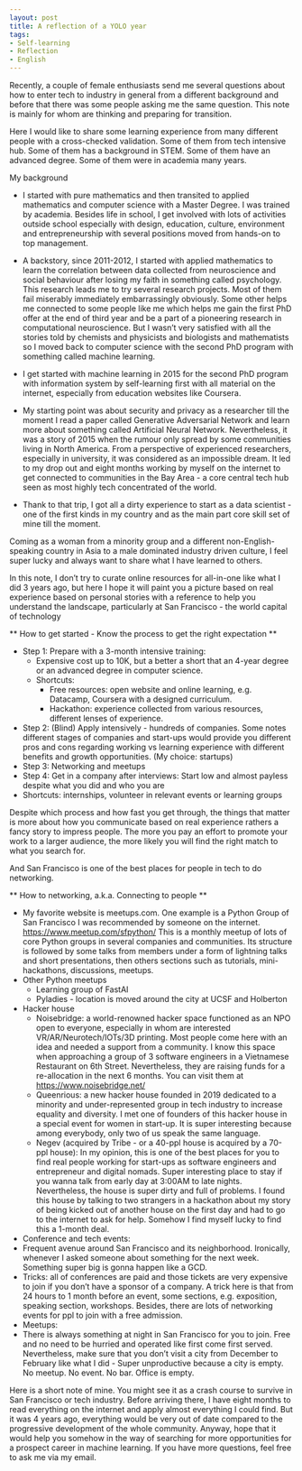 ```yaml
---
layout: post
title: A reflection of a YOLO year
tags:
- Self-learning
- Reflection
- English
---
```

Recently, a couple of female enthusiasts send me several questions about how to enter tech to industry in general from a different background and before that there was some people asking me the same question. This note is mainly for whom are thinking and preparing for transition.

Here I would like to share some learning experience from many different people with a cross-checked validation. Some of them from tech intensive hub. Some of them has a background in STEM. Some of them have an advanced degree. Some of them were in academia many years.

My background

* I started with pure mathematics and then transited to applied mathematics and computer science with a Master Degree. I was trained by academia. Besides life in school, I get involved with lots of activities outside school especially with design, education, culture, environment and entrepreneurship with several positions moved from hands-on to top management.

* A backstory, since 2011-2012, I started with applied mathematics to learn the correlation between data collected from neuroscience and social behaviour after losing my faith in something called psychology. This research leads me to try several research projects. Most of them fail miserably immediately embarrassingly obviously. Some other helps me connected to some people like me which helps me gain the first PhD offer at the end of third year and be a part of a pioneering research in computational neuroscience. But I wasn’t very satisfied with all the stories told by chemists and physicists and biologists and mathematists so I moved back to computer science with the second PhD program with something called machine learning.

* I get started with machine learning in 2015 for the second PhD program with information system by self-learning first with all material on the internet, especially from education websites like Coursera.

* My starting point was about security and privacy as a researcher till the moment I read a paper called Generative Adversarial Network and learn more about something called Artificial Neural Network. Nevertheless, it was a story of 2015 when the rumour only spread by some communities living in North America. From a perspective of experienced researchers, especially in university, it was considered as an impossible dream. It led to my drop out and eight months working by myself on the internet to get connected to communities in the Bay Area - a core central tech hub seen as most highly tech concentrated of the world.

* Thank to that trip, I got all a dirty experience to start as a data scientist - one of the first kinds in my country and as the main part core skill set of mine till the moment.

Coming as a woman from a minority group and a different non-English-speaking country in Asia to a male dominated industry driven culture, I feel super lucky and always want to share what I have learned to others.

In this note, I don’t try to curate online resources for all-in-one like what I did 3 years ago, but here I hope it will paint you a picture based on real experience based on personal stories with a reference to help you understand the landscape, particularly at San Francisco - the world capital of technology

** How to get started - Know the process to get the right expectation **

* Step 1: Prepare with a 3-month intensive training:
  * Expensive cost up to 10K, but a better a short that an 4-year degree or an advanced degree in computer science.
  * Shortcuts:
    * Free resources: open website and online learning, e.g. Datacamp, Coursera with a designed curriculum.
    * Hackathon: experience collected from various resources, different lenses of experience.
* Step 2: (Blind) Apply intensively - hundreds of companies. Some notes different stages of companies and start-ups would provide you different pros and cons regarding working vs learning experience with different benefits and growth opportunities. (My choice: startups)
* Step 3: Networking and meetups
* Step 4: Get in a company after interviews: Start low and almost payless despite what you did and who you are
 * Shortcuts: internships, volunteer in relevant events or learning groups

 Despite which process and how fast you get through, the things that matter is more about how you communicate based on real experience rathers a fancy story to impress people. The more you pay an effort to promote your work to a larger audience, the more likely you will find the right match to what you search for.

And San Francisco is one of the best places for people in tech to do networking.

** How to networking, a.k.a. Connecting to people **

* My favorite website is meetups.com. One example is a Python Group of San Francisco I was recommended by someone on the internet.  https://www.meetup.com/sfpython/ This is a monthly meetup of lots of core Python groups in several companies and communities. Its structure is followed by some talks from members under a form of lightning talks and short presentations, then others sections such as tutorials, mini-hackathons, discussions, meetups.
* Other Python meetups
  * Learning group of FastAI
  * Pyladies - location is moved around the city at UCSF and Holberton
* Hacker house
  * Noisebridge: a world-renowned hacker space functioned as an NPO open to everyone, especially in whom are interested VR/AR/Neurotech/IOTs/3D printing. Most people come here with an idea and needed a support from a community. I know this space when approaching a group of 3 software engineers in a Vietnamese Restaurant on 6th Street. Nevertheless, they are raising funds for a re-allocation in the next 6 months. You can visit them at https://www.noisebridge.net/
  * Queenrious: a new hacker house founded in 2019 dedicated to a minority and under-represented group in tech industry to increase equality and diversity. I met one of founders of this hacker house in a special event for women in start-up. It is super interesting because among everybody, only two of us speak the same language.
  * Negev (acquired by Tribe - or a 40-ppl house is acquired by a 70-ppl house): In my opinion, this is one of the best places for you to find real people working for start-ups as software engineers and entrepreneur and digital nomads. Super interesting place to stay if you wanna talk from early day at 3:00AM to late nights. Nevertheless, the house is super dirty and full of problems. I found this house by talking to two strangers in a hackathon about my story of being kicked out of another house on the first day and had to go to the internet to ask for help. Somehow I find myself lucky to find this a 1-month deal.
* Conference and tech events:
 * Frequent avenue around San Francisco and its neighborhood.
Ironically, whenever I asked someone about something for the next week. Something super big is gonna happen like a GCD.
 * Tricks: all of conferences are paid and those tickets are very expensive to join if you don’t have a sponsor of a company. A trick here is that from 24 hours to 1 month before an event, some sections, e.g. exposition, speaking section, workshops. Besides, there are lots of networking events for ppl to join with a free admission.
* Meetups:
 * There is always something at night in San Francisco for you to join. Free and no need to be hurried and operated like first come first served. Nevertheless, make sure that you don’t visit a city from December to February like what I did - Super unproductive because a city is empty. No meetup. No event. No bar. Office is empty.

Here is a short note of mine. You might see it as a crash course to survive in San Francisco or tech industry. Before arriving there, I have eight months to read everything on the internet and apply almost everything I could find. But it was 4 years ago, everything would be very out of date compared to the progressive development of the whole community. Anyway, hope that it would help you somehow in the way of searching for more opportunities for a prospect career in machine learning. If you have more questions, feel free to ask me via my email.
